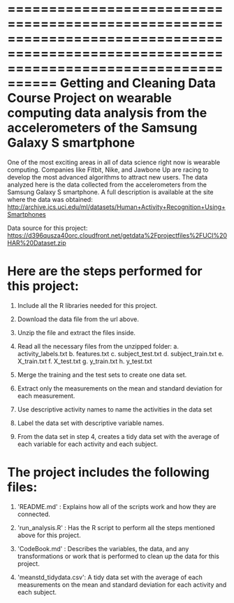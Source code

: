 ========================================================================================================================================
Getting and Cleaning Data Course Project on wearable computing data analysis from the accelerometers of the Samsung Galaxy S smartphone
========================================================================================================================================

One of the most exciting areas in all of data science right now is wearable computing. Companies like Fitbit, Nike, and Jawbone Up are racing to develop the most advanced algorithms to attract new users. The data analyzed here is the data collected from the accelerometers from the Samsung Galaxy S smartphone. A full description is available at the site where the data was obtained:
http://archive.ics.uci.edu/ml/datasets/Human+Activity+Recognition+Using+Smartphones

Data source for this project:
https://d396qusza40orc.cloudfront.net/getdata%2Fprojectfiles%2FUCI%20HAR%20Dataset.zip

Here are the steps performed for this project:
==============================================

1. Include all the R libraries needed for this project.
2. Download the data file from the url above.
3. Unzip the file and extract the files inside.
4. Read all the necessary files from the unzipped folder:
	a. activity_labels.txt
	b. features.txt
	c. subject_test.txt
	d. subject_train.txt
	e. X_train.txt
	f. X_test.txt
	g. y_train.txt
	h. y_test.txt

5. Merge the training and the test sets to create one data set.
6. Extract only the measurements on the mean and standard deviation for each measurement.
7. Use descriptive activity names to name the activities in the data set
8. Label the data set with descriptive variable names.
9. From the data set in step 4, creates a tidy data set with the average of each variable for each activity and each subject.

The project includes the following files:
=========================================

1. 'README.md'			: Explains how all of the scripts work and how they are connected.

2. 'run_analysis.R'		: Has the R script to perform all the steps mentioned above for this project.  

3. 'CodeBook.md'			: Describes the variables, the data, and any transformations or work that is performed to clean up the data for this project.

4. 'meanstd_tidydata.csv': A tidy data set with the average of each measurements on the mean and standard deviation for each activity and each subject.

